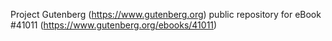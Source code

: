 Project Gutenberg (https://www.gutenberg.org) public repository for eBook #41011 (https://www.gutenberg.org/ebooks/41011)
